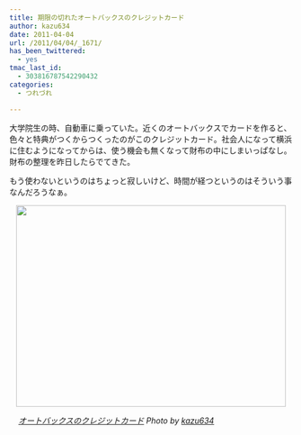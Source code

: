 ```yaml
---
title: 期限の切れたオートバックスのクレジットカード
author: kazu634
date: 2011-04-04
url: /2011/04/04/_1671/
has_been_twittered:
  - yes
tmac_last_id:
  - 303816787542290432
categories:
  - つれづれ

---
```

大学院生の時、自動車に乗っていた。近くのオートバックスでカードを作ると、色々と特典がつくからつくったのがこのクレジットカード。社会人になって横浜に住むようになってからは、使う機会も無くなって財布の中にしまいっぱなし。財布の整理を昨日したらでてきた。

もう使わないというのはちょっと寂しいけど、時間が経つというのはそういう事なんだろうなぁ。

<p style="text-align: center;">
<a href="http://blog.kazu634.com/2011/04/04/%e6%9c%9f%e9%99%90%e3%81%ae%e5%88%87%e3%82%8c%e3%81%9f%e3%82%aa%e3%83%bc%e3%83%88%e3%83%90%e3%83%83%e3%82%af%e3%82%b9%e3%81%ae%e3%82%af%e3%83%ac%e3%82%b8%e3%83%83%e3%83%88%e3%82%ab%e3%83%bc%e3%83%89/attachment/889/" onclick="__gaTracker('send', 'event', 'outbound-article', 'http://blog.kazu634.com/2011/04/04/%e6%9c%9f%e9%99%90%e3%81%ae%e5%88%87%e3%82%8c%e3%81%9f%e3%82%aa%e3%83%bc%e3%83%88%e3%83%90%e3%83%83%e3%82%af%e3%82%b9%e3%81%ae%e3%82%af%e3%83%ac%e3%82%b8%e3%83%83%e3%83%88%e3%82%ab%e3%83%bc%e3%83%89/attachment/889/', '');" title=''><img width="480" height="358" src="http://blog.kazu634.com/wp-content/uploads/2012/06/jpg19" class="attachment-large aligncenter wp-image-889" alt="" title="" srcset="http://blog.kazu634.com/wp-content/uploads/2012/06/jpg19-300x224. 300w, http://blog.kazu634.com/wp-content/uploads/2012/06/jpg19 480w" sizes="(max-width: 480px) 100vw, 480px" /></a>
</p>

<cite class="flickr_photographer"><img src="http://www.flickr.com/favicon.ico" alt="" width="16" /><a href="http://www.flickr.com/photos/42332031@N02/5589120698/" onclick="__gaTracker('send', 'event', 'outbound-article', 'http://www.flickr.com/photos/42332031@N02/5589120698/', 'オートバックスのクレジットカード');" rel="nofollow"  target="_blank">オートバックスのクレジットカード</a> Photo by <a href="http://www.flickr.com/photos/42332031@N02/" onclick="__gaTracker('send', 'event', 'outbound-article', 'http://www.flickr.com/photos/42332031@N02/', 'kazu634');" rel="nofollow"  target="_blank">kazu634</a></cite>